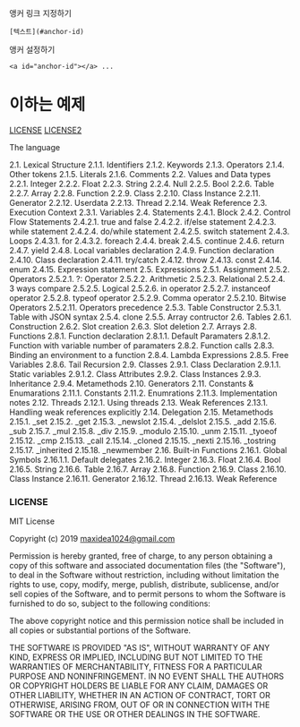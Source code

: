 앵커 링크 지정하기


```
[텍스트](#anchor-id)
```


앵커 설정하기

```
<a id="anchor-id"></a> ...
```


이하는 예제
===


[LICENSE](#license)
[LICENSE2](license2.md#license)


The language

2.1. Lexical Structure
2.1.1. Identifiers
2.1.2. Keywords
2.1.3. Operators
2.1.4. Other tokens
2.1.5. Literals
2.1.6. Comments
2.2. Values and Data types
2.2.1. Integer
2.2.2. Float
2.2.3. String
2.2.4. Null
2.2.5. Bool
2.2.6. Table
2.2.7. Array
2.2.8. Function
2.2.9. Class
2.2.10. Class Instance
2.2.11. Generator
2.2.12. Userdata
2.2.13. Thread
2.2.14. Weak Reference
2.3. Execution Context
2.3.1. Variables
2.4. Statements
2.4.1. Block
2.4.2. Control Flow Statements
2.4.2.1. true and false
2.4.2.2. if/else statement
2.4.2.3. while statement
2.4.2.4. do/while statement
2.4.2.5. switch statement
2.4.3. Loops
2.4.3.1. for
2.4.3.2. foreach
2.4.4. break
2.4.5. continue
2.4.6. return
2.4.7. yield
2.4.8. Local variables declaration
2.4.9. Function declaration
2.4.10. Class declaration
2.4.11. try/catch
2.4.12. throw
2.4.13. const
2.4.14. enum
2.4.15. Expression statement
2.5. Expressions
2.5.1. Assignment
2.5.2. Operators
2.5.2.1. ?: Operator
2.5.2.2. Arithmetic
2.5.2.3. Relational
2.5.2.4. 3 ways compare
2.5.2.5. Logical
2.5.2.6. in operator
2.5.2.7. instanceof operator
2.5.2.8. typeof operator
2.5.2.9. Comma operator
2.5.2.10. Bitwise Operators
2.5.2.11. Operators precedence
2.5.3. Table Constructor
2.5.3.1. Table with JSON syntax
2.5.4. clone
2.5.5. Array contructor
2.6. Tables
2.6.1. Construction
2.6.2. Slot creation
2.6.3. Slot deletion
2.7. Arrays
2.8. Functions
2.8.1. Function declaration
2.8.1.1. Default Paramaters
2.8.1.2. Function with variable number of paramaters
2.8.2. Function calls
2.8.3. Binding an environment to a function
2.8.4. Lambda Expressions
2.8.5. Free Variables
2.8.6. Tail Recursion
2.9. Classes
2.9.1. Class Declaration
2.9.1.1. Static variables
2.9.1.2. Class Attributes
2.9.2. Class Instances
2.9.3. Inheritance
2.9.4. Metamethods
2.10. Generators
2.11. Constants & Enumarations
2.11.1. Constants
2.11.2. Enumrations
2.11.3. Implementation notes
2.12. Threads
2.12.1. Using threads
2.13. Weak References
2.13.1. Handling weak references explicitly
2.14. Delegation
2.15. Metamethods
2.15.1. _set
2.15.2. _get
2.15.3. _newslot
2.15.4. _delslot
2.15.5. _add
2.15.6. _sub
2.15.7. _mul
2.15.8. _div
2.15.9. _modulo
2.15.10. _unm
2.15.11. _tyoeof
2.15.12. _cmp
2.15.13. _call
2.15.14. _cloned
2.15.15. _nexti
2.15.16. _tostring
2.15.17. _inherited
2.15.18. _newmember
2.16. Built-in Functions
2.16.1. Global Symbols
2.16.1.1. Default delegates
2.16.2. Integer
2.16.3. Float
2.16.4. Bool
2.16.5. String
2.16.6. Table
2.16.7. Array
2.16.8. Function
2.16.9. Class
2.16.10. Class Instance
2.16.11. Generator
2.16.12. Thread
2.16.13. Weak Reference

### <a id="license"></a> LICENSE

MIT License

Copyright (c) 2019 maxidea1024@gmail.com

Permission is hereby granted, free of charge, to any person obtaining a copy
of this software and associated documentation files (the "Software"), to deal
in the Software without restriction, including without limitation the rights
to use, copy, modify, merge, publish, distribute, sublicense, and/or sell
copies of the Software, and to permit persons to whom the Software is
furnished to do so, subject to the following conditions:

The above copyright notice and this permission notice shall be included in all
copies or substantial portions of the Software.

THE SOFTWARE IS PROVIDED "AS IS", WITHOUT WARRANTY OF ANY KIND, EXPRESS OR
IMPLIED, INCLUDING BUT NOT LIMITED TO THE WARRANTIES OF MERCHANTABILITY,
FITNESS FOR A PARTICULAR PURPOSE AND NONINFRINGEMENT. IN NO EVENT SHALL THE
AUTHORS OR COPYRIGHT HOLDERS BE LIABLE FOR ANY CLAIM, DAMAGES OR OTHER
LIABILITY, WHETHER IN AN ACTION OF CONTRACT, TORT OR OTHERWISE, ARISING FROM,
OUT OF OR IN CONNECTION WITH THE SOFTWARE OR THE USE OR OTHER DEALINGS IN THE
SOFTWARE.
